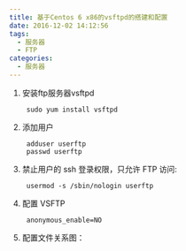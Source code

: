 ```yaml
---
title: 基于Centos 6 x86的vsftpd的搭建和配置
date: 2016-12-02 14:12:56
tags: 
  - 服务器
  - FTP
categories:
  - 服务器
---
```


1. 安装ftp服务器vsftpd

		sudo yum install vsftpd

2. 添加用户

		adduser userftp
		passwd userftp
<!-- more -->
3. 禁止用户的 ssh 登录权限，只允许 FTP 访问:

		usermod -s /sbin/nologin userftp

4. 配置 VSFTP

		anonymous_enable=NO

5. 配置文件关系图：

	[](\image\blog_5\centos_vsftpd.png)